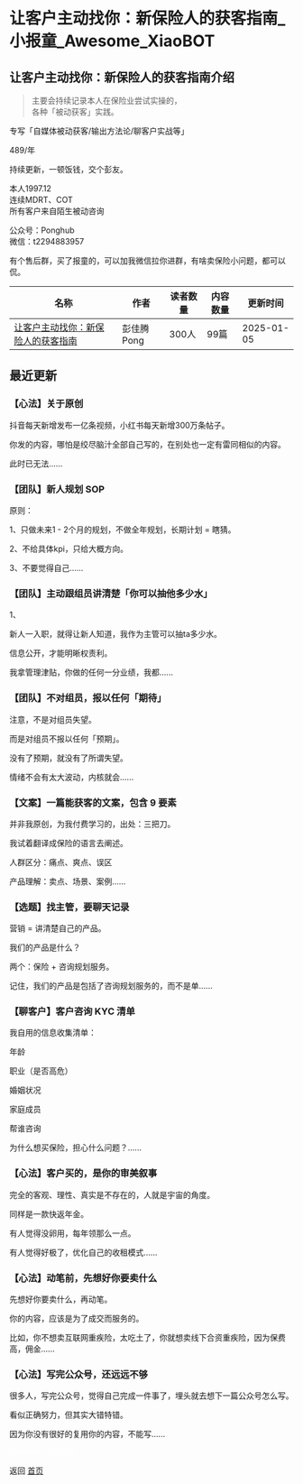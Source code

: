 # 让客户主动找你：新保险人的获客指南_小报童_Awesome_XiaoBOT

## 让客户主动找你：新保险人的获客指南介绍
> 主要会持续记录本人在保险业尝试实操的，    
各种「被动获客」实践。    
    
专写「自媒体被动获客/输出方法论/聊客户实战等」    
    
489/年    
    
持续更新，一顿饭钱，交个彭友。    
    
本人1997.12    
连续MDRT、COT    
所有客户来自陌生被动咨询    
    
公众号：Ponghub    
微信：t2294883957    
    
有个售后群，买了报童的，可以加我微信拉你进群，有啥卖保险小问题，都可以侃。  
  


|名称|作者|读者数量|内容数量|更新时间|
|---|---|---|---|---|
|[让客户主动找你：新保险人的获客指南](https://xiaobot.net/p/Ponghub?refer=0b133df9-27dc-423b-8101-639049001c13)|彭佳腾Pong|300人|99篇|2025-01-05|

## 最近更新
### 【心法】关于原创

抖音每天新增发布一亿条视频，小红书每天新增300万条帖子。

你发的内容，哪怕是绞尽脑汁全部自己写的，在别处也一定有雷同相似的内容。

此时已无法......

### 【团队】新人规划 SOP

原则：

1、只做未来1 - 2个月的规划，不做全年规划，长期计划 = 瞎猜。

2、不给具体kpi，只给大概方向。

3、不要觉得自己......

### 【团队】主动跟组员讲清楚「你可以抽他多少水」

1、

新人一入职，就得让新人知道，我作为主管可以抽ta多少水。

信息公开，才能明晰权责利。

我拿管理津贴，你做的任何一分业绩，我都......

### 【团队】不对组员，报以任何「期待」

注意，不是对组员失望。

而是对组员不报以任何「预期」。

没有了预期，就没有了所谓失望。

情绪不会有太大波动，内核就会......

### 【文案】一篇能获客的文案，包含 9 要素

并非我原创，为我付费学习的，出处：三把刀。

我试着翻译成保险的语言去阐述。

人群区分：痛点、爽点、误区

产品理解：卖点、场景、案例......

### 【选题】找主管，要聊天记录

营销 = 讲清楚自己的产品。

我们的产品是什么？

两个：保险 + 咨询规划服务。

记住，我们的产品是包括了咨询规划服务的，而不是单......

### 【聊客户】客户咨询 KYC 清单

我自用的信息收集清单：

年龄

职业（是否高危）

婚姻状况

家庭成员

帮谁咨询

为什么想买保险，担心什么问题？......

### 【心法】客户买的，是你的审美叙事

完全的客观、理性、真实是不存在的，人就是宇宙的角度。

同样是一款快返年金。

有人觉得没卵用，每年领那么一点。

有人觉得好极了，优化自己的收租模式......

### 【心法】动笔前，先想好你要卖什么

先想好你要卖什么，再动笔。

你的内容，应该是为了成交而服务的。

比如，你不想卖互联网重疾险，太吃土了，你就想卖线下合资重疾险，因为保费高，佣金......

### 【心法】写完公众号，还远远不够

很多人，写完公众号，觉得自己完成一件事了，埋头就去想下一篇公众号怎么写。

看似正确努力，但其实大错特错。

因为你没有很好的复用你的内容，不能写......


<a href="https://github.com/Reno9527/awesome-xiaobot" style="color: white; text-decoration: none;">awesome-xiaobot</a>

返回 [首页](../README.md)
